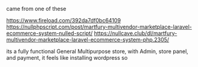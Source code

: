 came from one of these

https://www.fireload.com/392da7df0bc64109
https://nullphpscript.com/post/martfury-multivendor-marketplace-laravel-ecommerce-system-nulled-script/
https://nullcave.club/dl/martfury-multivendor-marketplace-laravel-ecommerce-system-php.2305/

its  a fully functional General Multipurpose store, with Admin, store panel, and payment, 
it feels like installing wordpress so